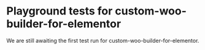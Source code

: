 # Playground tests for custom-woo-builder-for-elementor
We are still awaiting the first test run for custom-woo-builder-for-elementor.
